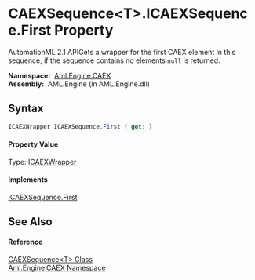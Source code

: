CAEXSequence&lt;T>.ICAEXSequence.First Property
===============================================
AutomationML 2.1 APIGets a wrapper for the first CAEX element in this sequence, if the sequence contains no elements `null` is returned.

  **Namespace:**  [Aml.Engine.CAEX][1]  
  **Assembly:**  AML.Engine (in AML.Engine.dll)

Syntax
------

```csharp
ICAEXWrapper ICAEXSequence.First { get; }
```

#### Property Value
Type: [ICAEXWrapper][2]
#### Implements
[ICAEXSequence.First][3]  


See Also
--------

#### Reference
[CAEXSequence&lt;T> Class][4]  
[Aml.Engine.CAEX Namespace][1]  

[1]: ../README.md
[2]: ../ICAEXWrapper/README.md
[3]: ../ICAEXSequence/First.md
[4]: README.md
[5]: https://www.automationml.org
[6]: ../../icons/logoShade.png